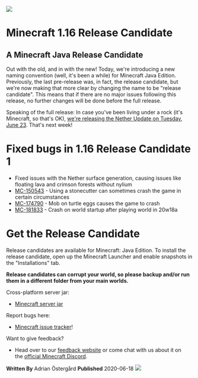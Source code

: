 ![](https://www.minecraft.net/content/dam/games/minecraft/screenshots/1-16-rc1-header.jpg)
# Minecraft 1.16 Release Candidate
## A Minecraft Java Release Candidate

Out with the old, and in with the new! Today, we're introducing a new naming convention (well, it's been a while) for Minecraft Java Edition. Previously, the last pre-release was, in fact, the release candidate, but we're now making that more clear by changing the name to be "release candidate". This means that if there are no major issues following this release, no further changes will be done before the full release.

Speaking of the full release: In case you've been living under a rock (it's Minecraft, so that's OK), [we're releasing the Nether Update on Tuesday, June 23](https://www.minecraft.net/article/the-nether-update-has-date-). That's next week!

# Fixed bugs in 1.16 Release Candidate 1


- Fixed issues with the Nether surface generation, causing issues like floating lava and crimson forests without nylium
- [MC-150543](https://bugs.mojang.com/browse/MC-150543) - Using a stonecutter can sometimes crash the game in certain circumstances
- [MC-174790](https://bugs.mojang.com/browse/MC-174790) - Mob on turtle eggs causes the game to crash
- [MC-181833](https://bugs.mojang.com/browse/MC-181833) - Crash on world startup after playing world in 20w18a

# Get the Release Candidate

Release candidates are available for Minecraft: Java Edition. To install the release candidate, open up the <a>Minecraft Launcher</a> and enable snapshots in the "Installations" tab.

**Release candidates can corrupt your world, so please backup and/or run them in a different folder from your main worlds.**

Cross-platform server jar:

- [Minecraft server jar](https://launcher.mojang.com/v1/objects/7213e5ba8fe8d352141cf3dde907c26c43480092/server.jar)

Report bugs here:

- [](https://aka.ms/snapshotbugs?ref=reddit)[](https://aka.ms/snapshotbugs?ref=reddit)[](https://bugs.mojang.com/projects/MC/summary)[](https://bugs.mojang.com/projects/MC/summary)[Minecraft issue tracker](https://aka.ms/snapshotbugs?ref=blog)!

Want to give feedback?

- Head over to our [feedback website](https://aka.ms/snapshotfeedback) or come chat with us about it on the [official Minecraft Discord](https://discordapp.com/invite/minecraft).

**Written By**
Adrian Östergård
**Published**
2020-06-18
![](https://www.minecraft.net/content/dam/archive/47546af0dc1b3d456e04447c5f34c52c-NewAdrian.png)
